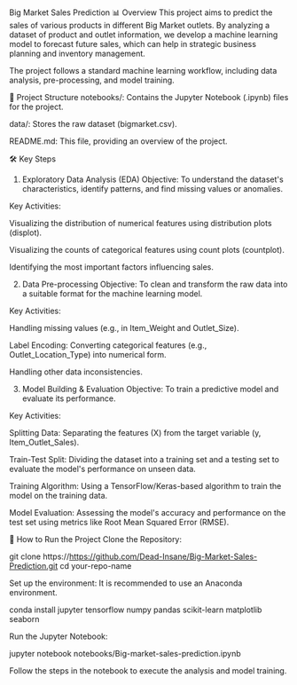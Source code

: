 Big Market Sales Prediction
📊 Overview
This project aims to predict the sales of various products in different Big Market outlets. By analyzing a dataset of product and outlet information, we develop a machine learning model to forecast future sales, which can help in strategic business planning and inventory management.

The project follows a standard machine learning workflow, including data analysis, pre-processing, and model training.

📁 Project Structure
notebooks/: Contains the Jupyter Notebook (.ipynb) files for the project.

data/: Stores the raw dataset (bigmarket.csv).

README.md: This file, providing an overview of the project.

🛠️ Key Steps
1. Exploratory Data Analysis (EDA)
Objective: To understand the dataset's characteristics, identify patterns, and find missing values or anomalies.

Key Activities:

Visualizing the distribution of numerical features using distribution plots (displot).

Visualizing the counts of categorical features using count plots (countplot).

Identifying the most important factors influencing sales.

2. Data Pre-processing
Objective: To clean and transform the raw data into a suitable format for the machine learning model.

Key Activities:

Handling missing values (e.g., in Item_Weight and Outlet_Size).

Label Encoding: Converting categorical features (e.g., Outlet_Location_Type) into numerical form.

Handling other data inconsistencies.

3. Model Building & Evaluation
Objective: To train a predictive model and evaluate its performance.

Key Activities:

Splitting Data: Separating the features (X) from the target variable (y, Item_Outlet_Sales).

Train-Test Split: Dividing the dataset into a training set and a testing set to evaluate the model's performance on unseen data.

Training Algorithm: Using a TensorFlow/Keras-based algorithm to train the model on the training data.

Model Evaluation: Assessing the model's accuracy and performance on the test set using metrics like Root Mean Squared Error (RMSE).

🚀 How to Run the Project
Clone the Repository:

git clone https://https://github.com/Dead-Insane/Big-Market-Sales-Prediction.git
cd your-repo-name


Set up the environment:
It is recommended to use an Anaconda environment.

conda install jupyter tensorflow numpy pandas scikit-learn matplotlib seaborn


Run the Jupyter Notebook:

jupyter notebook notebooks/Big-market-sales-prediction.ipynb


Follow the steps in the notebook to execute the analysis and model training.
